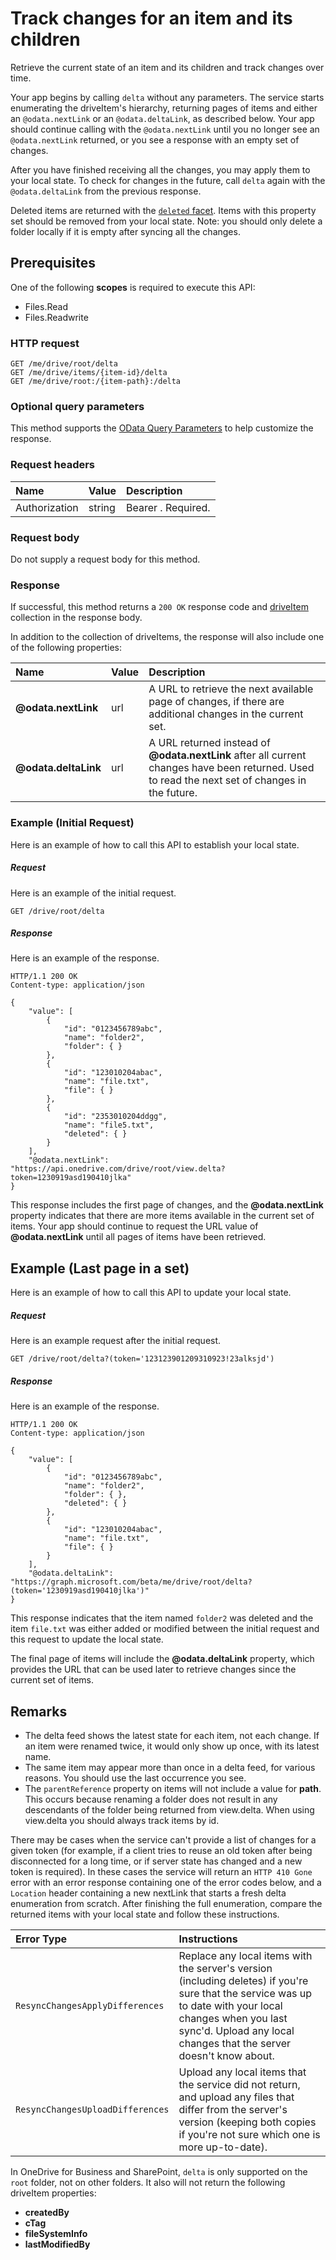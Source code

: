 # Track changes for an item and its children

Retrieve the current state of an item and its children and track changes over
time.

Your app begins by calling `delta` without any parameters. The service starts
enumerating the driveItem's hierarchy, returning pages of items and either an
`@odata.nextLink` or an `@odata.deltaLink`, as described below. Your app should
continue calling with the `@odata.nextLink` until you no longer see an
`@odata.nextLink` returned, or you see a response with an empty set of changes.

After you have finished receiving all the changes, you may apply them to your
local state. To check for changes in the future, call `delta` again with the
`@odata.deltaLink` from the previous response.

Deleted items are returned with the [`deleted` facet](../resources/deleted.md).
Items with this property set should be removed from your local state. Note:
you should only delete a folder locally if it is empty after syncing all the
changes.

## Prerequisites
One of the following **scopes** is required to execute this API:

  * Files.Read
  * Files.Readwrite

### HTTP request
<!-- { "blockType": "ignored" } -->
```http
GET /me/drive/root/delta
GET /me/drive/items/{item-id}/delta
GET /me/drive/root:/{item-path}:/delta
```

### Optional query parameters
This method supports the [OData Query Parameters](http://graph.microsoft.io/docs/overview/query_parameters)
to help customize the response.

### Request headers

| Name          | Value  | Description               |
|:--------------|:-------|:--------------------------|
| Authorization | string | Bearer <token>. Required. |


### Request body
Do not supply a request body for this method.

### Response
If successful, this method returns a `200 OK` response code and
[driveItem](../resources/driveitem.md) collection in the response body.

In addition to the collection of driveItems, the response will also include
one of the following properties:

| Name                 | Value  | Description                                                                                                                                      |
|:---------------------|:-------|:-------------------------------------------------------------------------------------------------------------------------------------------------|
| **@odata.nextLink**  | url    | A URL to retrieve the next available page of changes, if there are additional changes in the current set.                                        |
| **@odata.deltaLink** | url    | A URL returned instead of **@odata.nextLink** after all current changes have been returned. Used to read the next set of changes in the future.  |


### Example (Initial Request)
Here is an example of how to call this API to establish your local state.

##### Request
Here is an example of the initial request.

<!-- {
  "blockType": "request",
  "name": "get_item_delta"
}-->
```http
GET /drive/root/delta
```

##### Response
Here is an example of the response.

<!-- {
  "blockType": "response",
  "truncated": true,
  "@odata.type": "microsoft.graph.driveItem",
  "isCollection": true
} -->
```http
HTTP/1.1 200 OK
Content-type: application/json

{
    "value": [
        {
            "id": "0123456789abc",
            "name": "folder2",
            "folder": { }
        },
        {
            "id": "123010204abac",
            "name": "file.txt",
            "file": { }
        },
        {
            "id": "2353010204ddgg",
            "name": "file5.txt",
            "deleted": { }
        }
    ],
    "@odata.nextLink": "https://api.onedrive.com/drive/root/view.delta?token=1230919asd190410jlka"
}
```

This response includes the first page of changes, and the **@odata.nextLink**
property indicates that there are more items available in the current set of items.
Your app should continue to request the URL value of **@odata.nextLink** until
all pages of items have been retrieved.

## Example (Last page in a set)
Here is an example of how to call this API to update your local state.

##### Request
Here is an example request after the initial request.

<!-- {
  "blockType": "request",
  "name": "get_item_delta"
}-->
```http
GET /drive/root/delta?(token='123123901209310923!23alksjd')
```

##### Response
Here is an example of the response.

<!-- {
  "blockType": "response",
  "truncated": true,
  "@odata.type": "microsoft.graph.driveItem",
  "isCollection": true
} -->
```http
HTTP/1.1 200 OK
Content-type: application/json

{
    "value": [
        {
            "id": "0123456789abc",
            "name": "folder2",
            "folder": { },
            "deleted": { }
        },
        {
            "id": "123010204abac",
            "name": "file.txt",
            "file": { }
        }
    ],
    "@odata.deltaLink": "https://graph.microsoft.com/beta/me/drive/root/delta?(token='1230919asd190410jlka')"
}
```

This response indicates that the item named `folder2` was deleted and the item
`file.txt` was either added or modified between the initial request and this
request to update the local state.

The final page of items will include the **@odata.deltaLink** property, which
provides the URL that can be used later to retrieve changes since the current
set of items.

## Remarks

* The delta feed shows the latest state for each item, not each change. If an
  item were renamed twice, it would only show up once, with its latest name.
* The same item may appear more than once in a delta feed, for various reasons.
  You should use the last occurrence you see.
* The `parentReference` property on items will not include a value for **path**.
  This occurs because renaming a folder does not result in any descendants of
  the folder being returned from view.delta. When using view.delta you should
  always track items by id.

There may be cases when the service can't provide a list of changes for a given
token (for example, if a client tries to reuse an old token after being
disconnected for a long time, or if server state has changed and a new token is
required). In these cases the service will return an `HTTP 410 Gone` error with
an error response containing one of the error codes below,
and a `Location` header containing a new nextLink that starts a fresh delta
enumeration from scratch. After finishing the full enumeration, compare the
returned items with your local state and follow these instructions.

| Error Type                       | Instructions                                                                                                                                                                                                                    |
|:---------------------------------|:--------------------------------------------------------------------------------------------------------------------------------------------------------------------------------------------------------------------------------|
| `ResyncChangesApplyDifferences`  | Replace any local items with the server's version (including deletes) if you're sure that the service was up to date with your local changes when you last sync'd. Upload any local changes that the server doesn't know about. |
| `ResyncChangesUploadDifferences` | Upload any local items that the service did not return, and upload any files that differ from the server's version (keeping both copies if you're not sure which one is more up-to-date).                                       |


In OneDrive for Business and SharePoint, `delta` is only supported on the
`root` folder, not on other folders. It also will not return the following
driveItem properties:

* **createdBy**
* **cTag**
* **fileSystemInfo**
* **lastModifiedBy**


<!-- {
  "type": "#page.annotation",
  "description": "Get item delta",
  "keywords": "",
  "section": "documentation",
  "tocPath": ""
}-->
